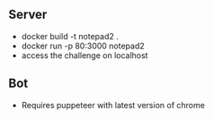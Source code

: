 ## Server

- docker build -t notepad2 .
- docker run -p 80:3000 notepad2
- access the challenge on localhost
## Bot

- Requires puppeteer with latest version of chrome 